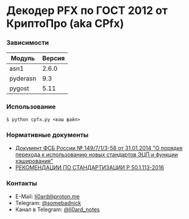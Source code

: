 # Декодер PFX по ГОСТ 2012 от КриптоПро (aka CPfx)

### Зависимости
| Модуль     | Версия |
|------------|--------|
| asn1       | 2.6.0  |
| pyderasn   | 9.3    |
| pygost     | 5.11   |

### Использование
```
$ python cpfx.py <ваш файл>
```

### Нормативные документы
* [Документ ФСБ России № 149/7/1/3-58 от 31.01.2014 "О порядке перехода к использованию новых стандартов ЭЦП и функции хэширования"](https://tc26.ru/news/novosti-tk26/20022014-na-sayte-opublikovan-utve.html?sphrase_id=93)
* [РЕКОМЕНДАЦИИ ПО СТАНДАРТИЗАЦИИ Р 50.1.113-2016](https://tc26.ru/standard/rs/%D0%A0%2050.1.113-2016.pdf)

### Контакты
* E-Mail: li0ard@proton.me
* Telegram: [@somebadnick](https://t.me/somebadnick)
* Канал в Telegram: [@li0ard_notes](https://t.me/li0ard_notes)
